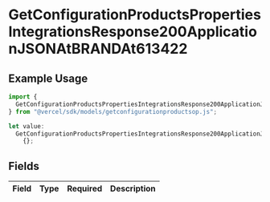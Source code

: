 # GetConfigurationProductsPropertiesIntegrationsResponse200ApplicationJSONAtBRANDAt613422

## Example Usage

```typescript
import {
  GetConfigurationProductsPropertiesIntegrationsResponse200ApplicationJSONAtBRANDAt613422,
} from "@vercel/sdk/models/getconfigurationproductsop.js";

let value:
  GetConfigurationProductsPropertiesIntegrationsResponse200ApplicationJSONAtBRANDAt613422 =
    {};
```

## Fields

| Field       | Type        | Required    | Description |
| ----------- | ----------- | ----------- | ----------- |